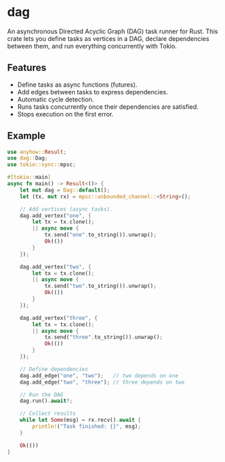 # dag

An asynchronous Directed Acyclic Graph (DAG) task runner for Rust.
This crate lets you define tasks as vertices in a DAG, declare dependencies between them, and run everything concurrently with Tokio.

## Features

- Define tasks as async functions (futures).
- Add edges between tasks to express dependencies.
- Automatic cycle detection.
- Runs tasks concurrently once their dependencies are satisfied.
- Stops execution on the first error.

## Example

```rust
use anyhow::Result;
use dag::Dag;
use tokio::sync::mpsc;

#[tokio::main]
async fn main() -> Result<()> {
    let mut dag = Dag::default();
    let (tx, mut rx) = mpsc::unbounded_channel::<String>();

    // Add vertices (async tasks).
    dag.add_vertex("one", {
        let tx = tx.clone();
        || async move {
            tx.send("one".to_string()).unwrap();
            Ok(())
        }
    });

    dag.add_vertex("two", {
        let tx = tx.clone();
        || async move {
            tx.send("two".to_string()).unwrap();
            Ok(())
        }
    });

    dag.add_vertex("three", {
        let tx = tx.clone();
        || async move {
            tx.send("three".to_string()).unwrap();
            Ok(())
        }
    });

    // Define dependencies
    dag.add_edge("one", "two");   // two depends on one
    dag.add_edge("two", "three"); // three depends on two

    // Run the DAG
    dag.run().await?;

    // Collect results
    while let Some(msg) = rx.recv().await {
        println!("Task finished: {}", msg);
    }

    Ok(())
}
```
